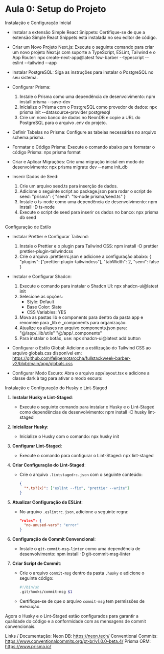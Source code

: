 # Aula 0: Setup do Projeto

Instalação e Configuração Inicial

- Instalar a extensão Simple React Snippets: Certifique-se de que a extensão Simple React Snippets está instalada no seu editor de código.

- Criar um Novo Projeto Next.js: Execute o seguinte comando para criar um novo projeto Next.js com suporte a TypeScript, ESLint, Tailwind e o App Router:
  npx create-next-app@latest fsw-barber --typescript --eslint --tailwind --app

- Instalar PostgreSQL: Siga as instruções para instalar o PostgreSQL no seu sistema.

- Configurar Prisma:
  1. Instale o Prisma como uma dependência de desenvolvimento:
     npm install prisma --save-dev
  2. Inicialize o Prisma com o PostgreSQL como provedor de dados:
     npx prisma init --datasource-provider postgresql
  3. Crie um novo banco de dados no NeonDB e copie a URL do PostgreSQL para o arquivo .env do projeto.

- Definir Tabelas no Prisma: Configure as tabelas necessárias no arquivo schema.prisma.

- Formatar o Código Prisma: Execute o comando abaixo para formatar o código Prisma:
  npx prisma format

- Criar e Aplicar Migrações: Crie uma migração inicial em modo de desenvolvimento:
  npx prisma migrate dev --name init_db

- Inserir Dados de Seed:
  1. Crie um arquivo seed.ts para inserção de dados.
  2. Adicione o seguinte script ao package.json para rodar o script de seed:
     "prisma": {
       "seed": "ts-node prisma/seed.ts"
     }
  3. Instale o ts-node como uma dependência de desenvolvimento:
     npm install -D ts-node
  4. Execute o script de seed para inserir os dados no banco:
     npx prisma db seed

Configuração de Estilo

- Instalar Prettier e Configurar Tailwind:
  1. Instale o Prettier e o plugin para Tailwind CSS:
     npm install -D prettier prettier-plugin-tailwindcss
  2. Crie o arquivo .prettierrc.json e adicione a configuração abaixo:
     {
       "plugins": ["prettier-plugin-tailwindcss"],
       "tabWidth": 2,
       "semi": false
     }

- Instalar e Configurar Shadcn:
  1. Execute o comando para instalar o Shadcn UI:
     npx shadcn-ui@latest init
  2. Selecione as opções:
     - Style: Default
     - Base Color: Slate
     - CSS Variables: YES
  3. Mova as pastas lib e components para dentro da pasta app e renomeie para _lib e _components para organização.
  4. Atualize os aliases no arquivo components.json para:
     "@/app/_lib/utils"
     "@/app/_components"
  5. Para instalar o botão, use:
     npx shadcn-ui@latest add button

- Configurar o Estilo Global: Adicione a estilização do Tailwind CSS ao arquivo globals.css disponível em: https://github.com/felipemotarocha/fullstackweek-barber-v2/blob/main/app/globals.css

- Configurar Modo Escuro: Abra o arquivo app/layout.tsx e adicione a classe dark à tag <html> para ativar o modo escuro:
  <html className="dark">


Instalação e Configuração do Husky e Lint-Staged

1. **Instalar Husky e Lint-Staged**:
   - Execute o seguinte comando para instalar o Husky e o Lint-Staged como dependências de desenvolvimento:
     npm install -D husky lint-staged

2. **Inicializar Husky**:
   - Inicialize o Husky com o comando:
     npx husky init

3. **Configurar Lint-Staged**:
   - Execute o comando para configurar o Lint-Staged:
     npx lint-staged

4. **Criar Configuração do Lint-Staged**:
   - Crie o arquivo `.lintstagedrc.json` com o seguinte conteúdo:
     ```json
     {
       "*.ts?(x)": ["eslint --fix", "prettier --write"]
     }
     ```

5. **Atualizar Configuração do ESLint**:
   - No arquivo `.eslintrc.json`, adicione a seguinte regra:
     ```json
     "rules": {
       "no-unused-vars": "error"
     }
     ```

6. **Configuração de Commit Convencional**:
   - Instale o `git-commit-msg-linter` como uma dependência de desenvolvimento:
     npm install -D git-commit-msg-linter

7. **Criar Script de Commit**:
   - Crie o arquivo `commit-msg` dentro da pasta `.husky` e adicione o seguinte código:
     ```sh
     #!/bin/sh
     .git/hooks/commit-msg $1
     ```
   - Certifique-se de que o arquivo `commit-msg` tem permissões de execução.

Agora o Husky e o Lint-Staged estão configurados para garantir a qualidade do código e a conformidade com as mensagens de commit convencionais.



Links / Documentação:
Neon DB: https://neon.tech/
Conventional Commits: https://www.conventionalcommits.org/pt-br/v1.0.0-beta.4/
Prisma ORM: https://www.prisma.io/